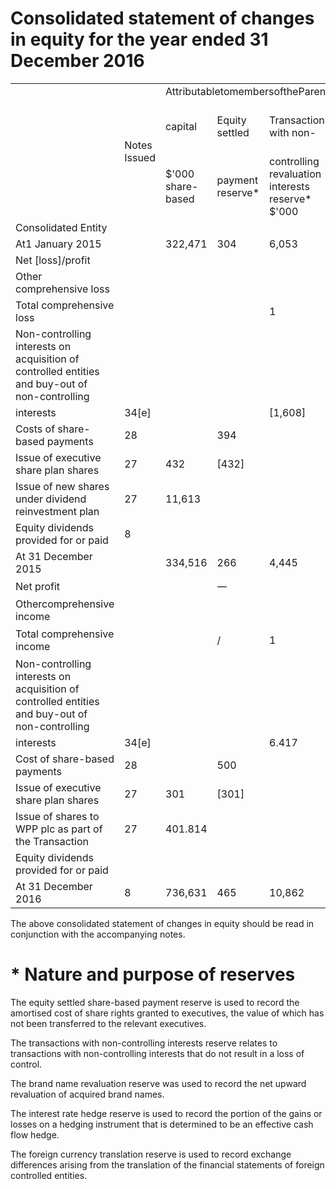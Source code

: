 # Consolidated statement of changes in equity for the year ended 31 December 2016  

<html><body><table><tr><td rowspan="3"></td><td rowspan="3">Notes Issued</td><td colspan="10">AttributabletomembersoftheParentEntity</td></tr><tr><td>capital</td><td>Equity settled</td><td>Transactions with non-</td><td>Brand name</td><td>Interest rate</td><td>Foreign currency hedge translation</td><td>Retained earnings</td><td>Total</td><td>Non- S'000 controlling</td><td>Total equity</td></tr><tr><td>$'000 share-based</td><td>payment reserve*</td><td>controlling revaluation interests reserve* $'000</td><td>reserve* $'000</td><td>reserve* $'000</td><td>reserve* $'000</td><td>$'000</td><td></td><td>interests $'000</td><td>$'000</td></tr><tr><td>Consolidated Entity</td><td></td><td></td><td></td><td></td><td></td><td></td><td></td><td></td><td></td><td></td><td></td></tr><tr><td>At1 January 2015</td><td></td><td>322,471</td><td>304</td><td>6,053</td><td>16,275</td><td>[920)</td><td>9,649</td><td>116,798</td><td>470,630</td><td>55,071</td><td>525,701</td></tr><tr><td>Net [loss]/profit</td><td></td><td></td><td></td><td></td><td></td><td></td><td></td><td>[52,597]</td><td>[52,597]</td><td>8,269</td><td>[44,328]</td></tr><tr><td>Other comprehensive loss</td><td></td><td></td><td></td><td></td><td></td><td>219</td><td>[630]</td><td>1</td><td>[411]</td><td>[300]</td><td>[711]</td></tr><tr><td>Total comprehensive loss</td><td></td><td></td><td></td><td>1</td><td></td><td>219</td><td>[630)</td><td></td><td>[52,597] [53,008]</td><td></td><td>7,969[45,039]</td></tr><tr><td>Non-controlling interests on acquisition of controlled entities and buy-out of non-controlling</td><td></td><td></td><td></td><td></td><td></td><td></td><td></td><td></td><td></td><td></td><td></td></tr><tr><td>interests</td><td>34[e]</td><td></td><td></td><td>[1,608]</td><td></td><td></td><td></td><td></td><td>[1,608]</td><td>1,232</td><td>[376]</td></tr><tr><td>Costs of share-based payments</td><td>28</td><td></td><td>394</td><td></td><td></td><td></td><td></td><td></td><td>394</td><td></td><td>394</td></tr><tr><td>Issue of executive share plan shares</td><td>27</td><td>432</td><td>[432]</td><td></td><td></td><td></td><td></td><td></td><td></td><td></td><td></td></tr><tr><td>Issue of new shares under dividend reinvestment plan</td><td>27</td><td>11,613</td><td></td><td></td><td></td><td></td><td></td><td></td><td>11,613</td><td></td><td>11,613</td></tr><tr><td>Equity dividends provided for or paid</td><td>8</td><td></td><td></td><td></td><td></td><td></td><td></td><td>[23,223]</td><td>[23,223]</td><td>[14,361]</td><td>[37,584]</td></tr><tr><td>At 31 December 2015</td><td></td><td>334,516</td><td>266</td><td>4,445</td><td>16,275</td><td>[701)</td><td>9,019</td><td>40,978</td><td>404,798</td><td>49,911</td><td>454,709</td></tr><tr><td>Net profit</td><td></td><td></td><td>一</td><td></td><td></td><td>一</td><td>一</td><td>55.052</td><td>55.052</td><td>7.843</td><td>62.895</td></tr><tr><td>Othercomprehensive income</td><td></td><td></td><td></td><td></td><td></td><td>358</td><td>[226]</td><td></td><td>132</td><td>370</td><td>502</td></tr><tr><td>Total comprehensive income</td><td></td><td></td><td>/</td><td>1</td><td></td><td>358</td><td>(226)</td><td>一 55,052</td><td>55,184</td><td>8,213</td><td>63,397</td></tr><tr><td>Non-controlling interests on acquisition of controlled entities and buy-out of non-controlling</td><td></td><td></td><td></td><td></td><td></td><td></td><td></td><td></td><td></td><td></td><td></td></tr><tr><td>interests</td><td>34[e]</td><td></td><td></td><td>6.417</td><td></td><td></td><td></td><td></td><td>6,417</td><td>[41,199]</td><td>[34,782]</td></tr><tr><td>Cost of share-based payments</td><td>28</td><td></td><td>500</td><td></td><td></td><td></td><td></td><td></td><td>500</td><td></td><td>500</td></tr><tr><td>Issue of executive share plan shares</td><td>27</td><td>301</td><td>[301]</td><td></td><td></td><td></td><td></td><td></td><td></td><td></td><td></td></tr><tr><td>Issue of shares to WPP plc as part of the Transaction</td><td>27</td><td>401.814</td><td></td><td></td><td></td><td></td><td></td><td></td><td>401.814</td><td></td><td>401,814</td></tr><tr><td>Equity dividends provided for or paid</td><td></td><td></td><td></td><td></td><td></td><td></td><td></td><td></td><td></td><td></td><td></td></tr><tr><td>At 31 December 2016</td><td>8</td><td>736,631</td><td>465</td><td>10,862</td><td>16,275</td><td>(343)</td><td>8,793</td><td>[33,295] 62,735</td><td>[33,295] 835,418</td><td>[5,918] 11,007</td><td>[39,213] 846,425</td></tr></table></body></html>  

The above consolidated statement of changes in equity should be read in conjunction with the accompanying notes.  

# \* Nature and purpose of reserves  

The equity settled share-based payment reserve is used to record the amortised cost of share rights granted to executives, the value of which has not been transferred to the relevant executives.  

The transactions with non-controlling interests reserve relates to transactions with non-controlling interests that do not result in a loss of control.  

The brand name revaluation reserve was used to record the net upward revaluation of acquired brand names.  

The interest rate hedge reserve is used to record the portion of the gains or losses on a hedging instrument that is determined to be an effective cash flow hedge.  

The foreign currency translation reserve is used to record exchange differences arising from the translation of the financial statements of foreign controlled entities.  